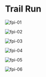 # Trail Run

![fpi-01][fpi-01]

![fpi-02][fpi-02]

![fpi-03][fpi-03]

![fpi-04][fpi-04]

![fpi-05][fpi-05]

![fpi-06][fpi-06]

[fpi-01]: ./fpi-01.jpeg
[fpi-02]: ./fpi-02.jpeg
[fpi-03]: ./fpi-03.jpeg
[fpi-04]: ./fpi-04.jpeg
[fpi-05]: ./fpi-05.jpeg
[fpi-06]: ./fpi-06.jpeg
